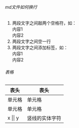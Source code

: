 ###### md文件如何换行
1. 两段文字之间敲两个空格符，如：  
内容1  
内容2
2. 两段文字之间空一行
3. 两段文字之间添加标签，如：<br/>内容1</br>内容2

###### 表格
|  表头   | 表头  |
|  ----  | ----  |
| 单元格  | 单元格 |
| 单元格  | 单元格 |
| x &#124;&#124; y  | 竖线的实体字符 |
